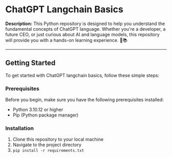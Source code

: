# ChatGPT Langchain Basics

**Description:** This Python repository is designed to help you understand the fundamental concepts of ChatGPT language. Whether you're a developer, a future CEO, or just curious about AI and language models, this repository will provide you with a hands-on learning experience. 🤖📚

---

## Getting Started

To get started with ChatGPT langchain basics, follow these simple steps:

### Prerequisites

Before you begin, make sure you have the following prerequisites installed:

- Python 3.10.12 or higher
- Pip (Python package manager)

### Installation

1. Clone this repository to your local machine
2. Navigate to the project directory
3. `pip install -r requirements.txt`
